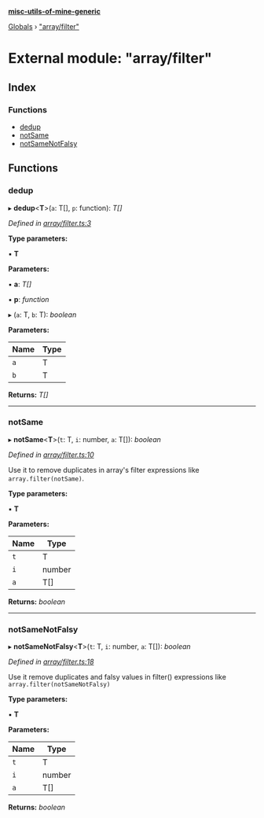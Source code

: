 **[misc-utils-of-mine-generic](../README.md)**

[Globals](../globals.md) › ["array/filter"](_array_filter_.md)

# External module: "array/filter"

## Index

### Functions

* [dedup](_array_filter_.md#dedup)
* [notSame](_array_filter_.md#notsame)
* [notSameNotFalsy](_array_filter_.md#notsamenotfalsy)

## Functions

###  dedup

▸ **dedup**<**T**>(`a`: T[], `p`: function): *T[]*

*Defined in [array/filter.ts:3](https://github.com/cancerberoSgx/misc-utils-of-mine/blob/8751647/misc-utils-of-mine-generic/src/array/filter.ts#L3)*

**Type parameters:**

▪ **T**

**Parameters:**

▪ **a**: *T[]*

▪ **p**: *function*

▸ (`a`: T, `b`: T): *boolean*

**Parameters:**

Name | Type |
------ | ------ |
`a` | T |
`b` | T |

**Returns:** *T[]*

___

###  notSame

▸ **notSame**<**T**>(`t`: T, `i`: number, `a`: T[]): *boolean*

*Defined in [array/filter.ts:10](https://github.com/cancerberoSgx/misc-utils-of-mine/blob/8751647/misc-utils-of-mine-generic/src/array/filter.ts#L10)*

Use it to remove duplicates in array's filter expressions like `array.filter(notSame)`.

**Type parameters:**

▪ **T**

**Parameters:**

Name | Type |
------ | ------ |
`t` | T |
`i` | number |
`a` | T[] |

**Returns:** *boolean*

___

###  notSameNotFalsy

▸ **notSameNotFalsy**<**T**>(`t`: T, `i`: number, `a`: T[]): *boolean*

*Defined in [array/filter.ts:18](https://github.com/cancerberoSgx/misc-utils-of-mine/blob/8751647/misc-utils-of-mine-generic/src/array/filter.ts#L18)*

Use it remove duplicates and falsy values in filter() expressions like
`array.filter(notSameNotFalsy)`

**Type parameters:**

▪ **T**

**Parameters:**

Name | Type |
------ | ------ |
`t` | T |
`i` | number |
`a` | T[] |

**Returns:** *boolean*